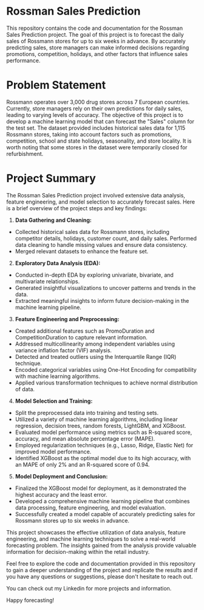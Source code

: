 # Rossman Sales Prediction
This repository contains the code and documentation for the Rossman Sales Prediction project. The goal of this project is to forecast the daily sales of Rossmann stores for up to six weeks in advance. By accurately predicting sales, store managers can make informed decisions regarding promotions, competition, holidays, and other factors that influence sales performance.
# Problem Statement
Rossmann operates over 3,000 drug stores across 7 European countries. Currently, store managers rely on their own predictions for daily sales, leading to varying levels of accuracy. The objective of this project is to develop a machine learning model that can forecast the "Sales" column for the test set. The dataset provided includes historical sales data for 1,115 Rossmann stores, taking into account factors such as promotions, competition, school and state holidays, seasonality, and store locality. It is worth noting that some stores in the dataset were temporarily closed for refurbishment.
# Project Summary
The Rossman Sales Prediction project involved extensive data analysis, feature engineering, and model selection to accurately forecast sales. Here is a brief overview of the project steps and key findings:

1. **Data Gathering and Cleaning:**

* Collected historical sales data for Rossmann stores, including competitor details, holidays, customer count, and daily sales.
Performed data cleaning to handle missing values and ensure data consistency.
* Merged relevant datasets to enhance the feature set.
  
2. **Exploratory Data Analysis (EDA):**

* Conducted in-depth EDA by exploring univariate, bivariate, and multivariate relationships.
* Generated insightful visualizations to uncover patterns and trends in the data.
* Extracted meaningful insights to inform future decision-making in the machine learning pipeline.
  
3. **Feature Engineering and Preprocessing:**

* Created additional features such as PromoDuration and CompetitionDuration to capture relevant information.
* Addressed multicollinearity among independent variables using variance inflation factor (VIF) analysis.
* Detected and treated outliers using the Interquartile Range (IQR) technique.
* Encoded categorical variables using One-Hot Encoding for compatibility with machine learning algorithms.
* Applied various transformation techniques to achieve normal distribution of data.

4. **Model Selection and Training:**

* Split the preprocessed data into training and testing sets.
* Utilized a variety of machine learning algorithms, including linear regression, decision trees, random forests, LightGBM, and XGBoost.
* Evaluated model performance using metrics such as R-squared score, accuracy, and mean absolute percentage error (MAPE).
* Employed regularization techniques (e.g., Lasso, Ridge, Elastic Net) for improved model performance.
* Identified XGBoost as the optimal model due to its high accuracy, with an MAPE of only 2% and an R-squared score of 0.94.
  
5. **Model Deployment and Conclusion:**

* Finalized the XGBoost model for deployment, as it demonstrated the highest accuracy and the least error.
* Developed a comprehensive machine learning pipeline that combines data processing, feature engineering, and model evaluation.
* Successfully created a model capable of accurately predicting sales for Rossmann stores up to six weeks in advance.
  
This project showcases the effective utilization of data analysis, feature engineering, and machine learning techniques to solve a real-world forecasting problem. The insights gained from the analysis provide valuable information for decision-making within the retail industry.


Feel free to explore the code and documentation provided in this repository to gain a deeper understanding of the project and replicate the results and if you have any questions or suggestions, please don't hesitate to reach out.

You can check out my Linkedin for more projects and information.

Happy forecasting!
